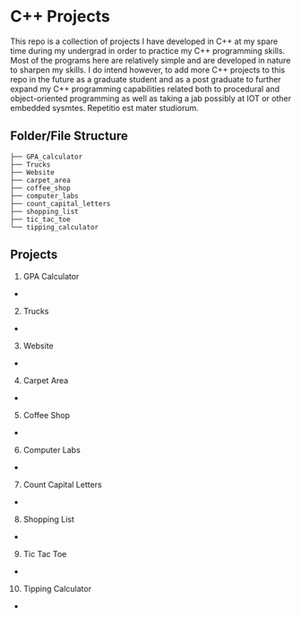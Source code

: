 # C++ Projects

This repo is a collection of projects I have developed in C++ at my spare time during my undergrad in order to practice my C++ programming skills. Most of the programs here are relatively simple and are developed in nature to sharpen my skills. I do intend however, to add more C++ projects to this repo in the future as a graduate student and as a post graduate to further expand my C++ programming capabilities related both to procedural and object-oriented programming as well as taking a jab possibly at IOT or other embedded sysmtes. Repetitio est mater studiorum.

## Folder/File Structure

```plaintext
├── GPA_calculator
├── Trucks
├── Website
├── carpet_area
├── coffee_shop
├── computer_labs
├── count_capital_letters
├── shopping_list
├── tic_tac_toe
└── tipping_calculator
```

## Projects

1. GPA Calculator
- 
2. Trucks
- 
3. Website
- 
4. Carpet Area
- 
5. Coffee Shop
- 
6. Computer Labs
- 
7. Count Capital Letters
- 
8. Shopping List
- 
9. Tic Tac Toe
- 
10. Tipping Calculator
- 
